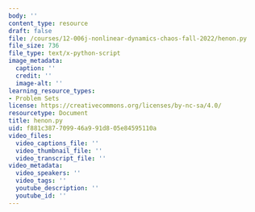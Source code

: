 ```yaml
---
body: ''
content_type: resource
draft: false
file: /courses/12-006j-nonlinear-dynamics-chaos-fall-2022/henon.py
file_size: 736
file_type: text/x-python-script
image_metadata:
  caption: ''
  credit: ''
  image-alt: ''
learning_resource_types:
- Problem Sets
license: https://creativecommons.org/licenses/by-nc-sa/4.0/
resourcetype: Document
title: henon.py
uid: f881c387-7099-46a9-91d8-05e84595110a
video_files:
  video_captions_file: ''
  video_thumbnail_file: ''
  video_transcript_file: ''
video_metadata:
  video_speakers: ''
  video_tags: ''
  youtube_description: ''
  youtube_id: ''
---
```

